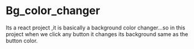 # Bg_color_changer
Its a react project ,it is basically a background color changer...so in this project when we click any button it changes its background same as the button color.
